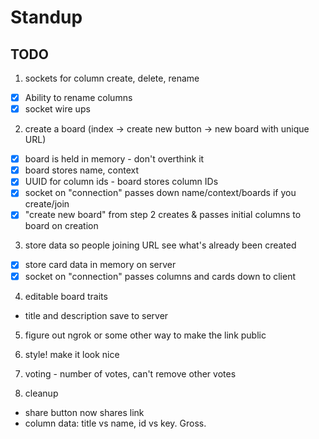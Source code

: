# Standup

## TODO

1. sockets for column create, delete, rename
* [x] Ability to rename columns
* [x] socket wire ups

2. create a board (index -> create new button -> new board with unique URL)
* [x] board is held in memory - don't overthink it
* [x] board stores name, context
* [x] UUID for column ids - board stores column IDs
* [x] socket on "connection" passes down name/context/boards if you create/join
* [x] "create new board" from step 2 creates & passes initial columns to board on creation

3. store data so people joining URL see what's already been created
* [x] store card data in memory on server
* [x] socket on "connection" passes columns and cards down to client

4. editable board traits
* title and description save to server

5. figure out ngrok or some other way to make the link public

6. style! make it look nice

7. voting - number of votes, can't remove other votes

8. cleanup
* share button now shares link
* column data: title vs name, id vs key. Gross.